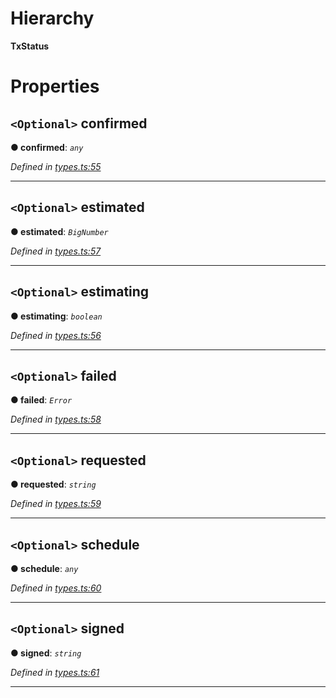 

# Hierarchy

**TxStatus**

# Properties

<a id="confirmed"></a>

## `<Optional>` confirmed

**● confirmed**: *`any`*

*Defined in [types.ts:55](https://github.com/paritytech/js-libs/blob/79a5f83/packages/light.js/src/types.ts#L55)*

___
<a id="estimated"></a>

## `<Optional>` estimated

**● estimated**: *`BigNumber`*

*Defined in [types.ts:57](https://github.com/paritytech/js-libs/blob/79a5f83/packages/light.js/src/types.ts#L57)*

___
<a id="estimating"></a>

## `<Optional>` estimating

**● estimating**: *`boolean`*

*Defined in [types.ts:56](https://github.com/paritytech/js-libs/blob/79a5f83/packages/light.js/src/types.ts#L56)*

___
<a id="failed"></a>

## `<Optional>` failed

**● failed**: *`Error`*

*Defined in [types.ts:58](https://github.com/paritytech/js-libs/blob/79a5f83/packages/light.js/src/types.ts#L58)*

___
<a id="requested"></a>

## `<Optional>` requested

**● requested**: *`string`*

*Defined in [types.ts:59](https://github.com/paritytech/js-libs/blob/79a5f83/packages/light.js/src/types.ts#L59)*

___
<a id="schedule"></a>

## `<Optional>` schedule

**● schedule**: *`any`*

*Defined in [types.ts:60](https://github.com/paritytech/js-libs/blob/79a5f83/packages/light.js/src/types.ts#L60)*

___
<a id="signed"></a>

## `<Optional>` signed

**● signed**: *`string`*

*Defined in [types.ts:61](https://github.com/paritytech/js-libs/blob/79a5f83/packages/light.js/src/types.ts#L61)*

___

